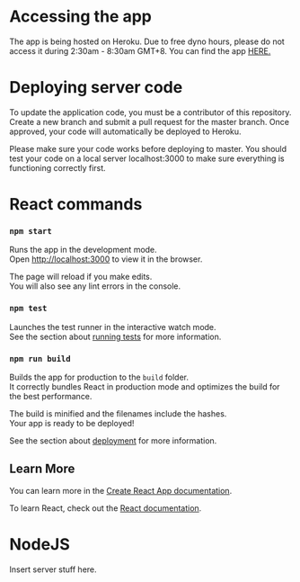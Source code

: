 # Accessing the app
The app is being hosted on Heroku. Due to free dyno hours, please do not access it during 2:30am - 8:30am GMT+8.
You can find the app [HERE.](https://suibian-sg.herokuapp.com/)

# Deploying server code
To update the application code, you must be a contributor of this repository. Create a new branch and submit a pull request for the master branch. Once approved, your code will automatically be deployed to Heroku.

Please make sure your code works before deploying to master. You should test your code on a local server localhost:3000 to make sure everything is functioning correctly first.

# React commands
### `npm start`

Runs the app in the development mode.<br />
Open [http://localhost:3000](http://localhost:3000) to view it in the browser.

The page will reload if you make edits.<br />
You will also see any lint errors in the console.

### `npm test`

Launches the test runner in the interactive watch mode.<br />
See the section about [running tests](https://facebook.github.io/create-react-app/docs/running-tests) for more information.

### `npm run build`

Builds the app for production to the `build` folder.<br />
It correctly bundles React in production mode and optimizes the build for the best performance.

The build is minified and the filenames include the hashes.<br />
Your app is ready to be deployed!

See the section about [deployment](https://facebook.github.io/create-react-app/docs/deployment) for more information.

## Learn More

You can learn more in the [Create React App documentation](https://facebook.github.io/create-react-app/docs/getting-started).

To learn React, check out the [React documentation](https://reactjs.org/).

# NodeJS
Insert server stuff here.
